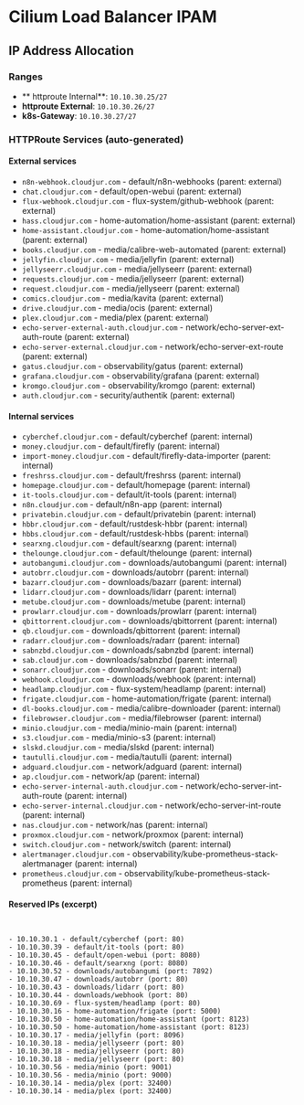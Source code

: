# Cilium Load Balancer IPAM

## IP Address Allocation

### Ranges
- ** httproute Internal**: `10.10.30.25/27`
- **httproute External**: `10.10.30.26/27`
- **k8s-Gateway**: `10.10.30.27/27`

### HTTPRoute Services (auto-generated)

#### External services
- `n8n-webhook.cloudjur.com` - default/n8n-webhooks (parent: external)
- `chat.cloudjur.com` - default/open-webui (parent: external)
- `flux-webhook.cloudjur.com` - flux-system/github-webhook (parent: external)
- `hass.cloudjur.com` - home-automation/home-assistant (parent: external)
- `home-assistant.cloudjur.com` - home-automation/home-assistant (parent: external)
- `books.cloudjur.com` - media/calibre-web-automated (parent: external)
- `jellyfin.cloudjur.com` - media/jellyfin (parent: external)
- `jellyseerr.cloudjur.com` - media/jellyseerr (parent: external)
- `requests.cloudjur.com` - media/jellyseerr (parent: external)
- `request.cloudjur.com` - media/jellyseerr (parent: external)
- `comics.cloudjur.com` - media/kavita (parent: external)
- `drive.cloudjur.com` - media/ocis (parent: external)
- `plex.cloudjur.com` - media/plex (parent: external)
- `echo-server-external-auth.cloudjur.com` - network/echo-server-ext-auth-route (parent: external)
- `echo-server-external.cloudjur.com` - network/echo-server-ext-route (parent: external)
- `gatus.cloudjur.com` - observability/gatus (parent: external)
- `grafana.cloudjur.com` - observability/grafana (parent: external)
- `kromgo.cloudjur.com` - observability/kromgo (parent: external)
- `auth.cloudjur.com` - security/authentik (parent: external)

#### Internal services
- `cyberchef.cloudjur.com` - default/cyberchef (parent: internal)
- `money.cloudjur.com` - default/firefly (parent: internal)
- `import-money.cloudjur.com` - default/firefly-data-importer (parent: internal)
- `freshrss.cloudjur.com` - default/freshrss (parent: internal)
- `homepage.cloudjur.com` - default/homepage (parent: internal)
- `it-tools.cloudjur.com` - default/it-tools (parent: internal)
- `n8n.cloudjur.com` - default/n8n-app (parent: internal)
- `privatebin.cloudjur.com` - default/privatebin (parent: internal)
- `hbbr.cloudjur.com` - default/rustdesk-hbbr (parent: internal)
- `hbbs.cloudjur.com` - default/rustdesk-hbbs (parent: internal)
- `searxng.cloudjur.com` - default/searxng (parent: internal)
- `thelounge.cloudjur.com` - default/thelounge (parent: internal)
- `autobangumi.cloudjur.com` - downloads/autobangumi (parent: internal)
- `autobrr.cloudjur.com` - downloads/autobrr (parent: internal)
- `bazarr.cloudjur.com` - downloads/bazarr (parent: internal)
- `lidarr.cloudjur.com` - downloads/lidarr (parent: internal)
- `metube.cloudjur.com` - downloads/metube (parent: internal)
- `prowlarr.cloudjur.com` - downloads/prowlarr (parent: internal)
- `qbittorrent.cloudjur.com` - downloads/qbittorrent (parent: internal)
- `qb.cloudjur.com` - downloads/qbittorrent (parent: internal)
- `radarr.cloudjur.com` - downloads/radarr (parent: internal)
- `sabnzbd.cloudjur.com` - downloads/sabnzbd (parent: internal)
- `sab.cloudjur.com` - downloads/sabnzbd (parent: internal)
- `sonarr.cloudjur.com` - downloads/sonarr (parent: internal)
- `webhook.cloudjur.com` - downloads/webhook (parent: internal)
- `headlamp.cloudjur.com` - flux-system/headlamp (parent: internal)
- `frigate.cloudjur.com` - home-automation/frigate (parent: internal)
- `dl-books.cloudjur.com` - media/calibre-downloader (parent: internal)
- `filebrowser.cloudjur.com` - media/filebrowser (parent: internal)
- `minio.cloudjur.com` - media/minio-main (parent: internal)
- `s3.cloudjur.com` - media/minio-s3 (parent: internal)
- `slskd.cloudjur.com` - media/slskd (parent: internal)
- `tautulli.cloudjur.com` - media/tautulli (parent: internal)
- `adguard.cloudjur.com` - network/adguard (parent: internal)
- `ap.cloudjur.com` - network/ap (parent: internal)
- `echo-server-internal-auth.cloudjur.com` - network/echo-server-int-auth-route (parent: internal)
- `echo-server-internal.cloudjur.com` - network/echo-server-int-route (parent: internal)
- `nas.cloudjur.com` - network/nas (parent: internal)
- `proxmox.cloudjur.com` - network/proxmox (parent: internal)
- `switch.cloudjur.com` - network/switch (parent: internal)
- `alertmanager.cloudjur.com` - observability/kube-prometheus-stack-alertmanager (parent: internal)
- `prometheus.cloudjur.com` - observability/kube-prometheus-stack-prometheus (parent: internal)

#### Reserved IPs (excerpt)
```


- 10.10.30.1 - default/cyberchef (port: 80)
- 10.10.30.39 - default/it-tools (port: 80)
- 10.10.30.45 - default/open-webui (port: 8080)
- 10.10.30.46 - default/searxng (port: 8080)
- 10.10.30.52 - downloads/autobangumi (port: 7892)
- 10.10.30.47 - downloads/autobrr (port: 80)
- 10.10.30.43 - downloads/lidarr (port: 80)
- 10.10.30.44 - downloads/webhook (port: 80)
- 10.10.30.69 - flux-system/headlamp (port: 80)
- 10.10.30.16 - home-automation/frigate (port: 5000)
- 10.10.30.50 - home-automation/home-assistant (port: 8123)
- 10.10.30.50 - home-automation/home-assistant (port: 8123)
- 10.10.30.17 - media/jellyfin (port: 8096)
- 10.10.30.18 - media/jellyseerr (port: 80)
- 10.10.30.18 - media/jellyseerr (port: 80)
- 10.10.30.18 - media/jellyseerr (port: 80)
- 10.10.30.56 - media/minio (port: 9001)
- 10.10.30.56 - media/minio (port: 9000)
- 10.10.30.14 - media/plex (port: 32400)
- 10.10.30.14 - media/plex (port: 32400)
```
